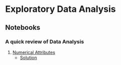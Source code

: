 # Exploratory Data Analysis

## Notebooks

### A quick review of Data Analysis

1. [Numerical Attributes](A-quick-review-of-Data-Analysis-Numerical-Attributes.ipynb)
    * [Solution](A-quick-review-of-Data-Analysis-Numerical-Attributes-Solution.ipynb)
